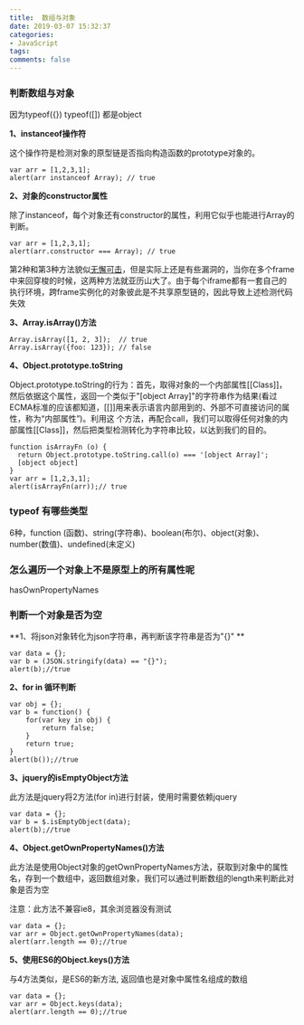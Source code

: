 ```yaml
---
title:  数组与对象
date: 2019-03-07 15:32:37
categories:
- JavaScript
tags:
comments: false
---
```


### 判断数组与对象

因为typeof({}) typeof([]) 都是object

**1、instanceof操作符**

这个操作符是检测对象的原型链是否指向构造函数的prototype对象的。

	var arr = [1,2,3,1]; 
	alert(arr instanceof Array); // true



**2、对象的constructor属性**

除了instanceof，每个对象还有constructor的属性，利用它似乎也能进行Array的判断。

	var arr = [1,2,3,1]; 
	alert(arr.constructor === Array); // true 



第2种和第3种方法貌似[无懈可击](https://www.baidu.com/s?wd=无懈可击&tn=24004469_oem_dg&rsv_dl=gh_pl_sl_csd)，但是实际上还是有些漏洞的，当你在多个frame中来回穿梭的时候，这两种方法就亚历山大了。由于每个iframe都有一套自己的执行环境，跨frame实例化的对象彼此是不共享原型链的，因此导致上述检测代码失效



**3、Array.isArray()方法**

	Array.isArray([1, 2, 3]);  // true 
	Array.isArray({foo: 123}); // false 



**4、Object.prototype.toString**

Object.prototype.toString的行为：首先，取得对象的一个内部属性[[Class]]，然后依据这个属性，返回一个类似于"[object Array]"的字符串作为结果(看过ECMA标准的应该都知道，[[]]用来表示语言内部用到的、外部不可直接访问的属性，称为“内部属性”)。利用这 个方法，再配合call，我们可以取得任何对象的内部属性[[Class]]，然后把类型检测转化为字符串比较，以达到我们的目的。

    function isArrayFn (o) { 
      return Object.prototype.toString.call(o) === '[object Array]'; 
      [object object] 
    }
    var arr = [1,2,3,1]; 
    alert(isArrayFn(arr));// true  





### typeof 有哪些类型

6种，function (函数)、string(字符串)、boolean(布尔)、object(对象)、number(数值)、undefined(未定义)



### 怎么遍历一个对象上不是原型上的所有属性呢

hasOwnPropertyNames



### 判断一个对象是否为空

**1、将json对象转化为json字符串，再判断该字符串是否为"{}" **

    var data = {};
    var b = (JSON.stringify(data) == "{}");
    alert(b);//true



**2、for in 循环判断**

    var obj = {};
    var b = function() {
    	for(var key in obj) {
    		return false;
    	}
    	return true;
    }
    alert(b());//true



**3、jquery的isEmptyObject方法**

此方法是jquery将2方法(for in)进行封装，使用时需要依赖jquery

    var data = {};
    var b = $.isEmptyObject(data);
    alert(b);//true



**4、Object.getOwnPropertyNames()方法**

此方法是使用Object对象的getOwnPropertyNames方法，获取到对象中的属性名，存到一个数组中，返回数组对象，我们可以通过判断数组的length来判断此对象是否为空

注意：此方法不兼容ie8，其余浏览器没有测试

    var data = {};
    var arr = Object.getOwnPropertyNames(data);
    alert(arr.length == 0);//true



**5、使用ES6的Object.keys()方法**

与4方法类似，是ES6的新方法, 返回值也是对象中属性名组成的数组

    var data = {};
    var arr = Object.keys(data);
    alert(arr.length == 0);//true